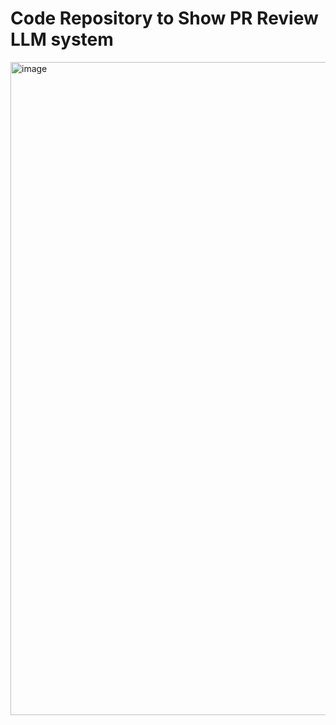 # Code Repository to Show PR Review LLM system


<img width="1880" height="1045" alt="image" src="https://github.com/user-attachments/assets/e8b7f801-80be-43d0-9f3e-1c5ad1c31d70" />
